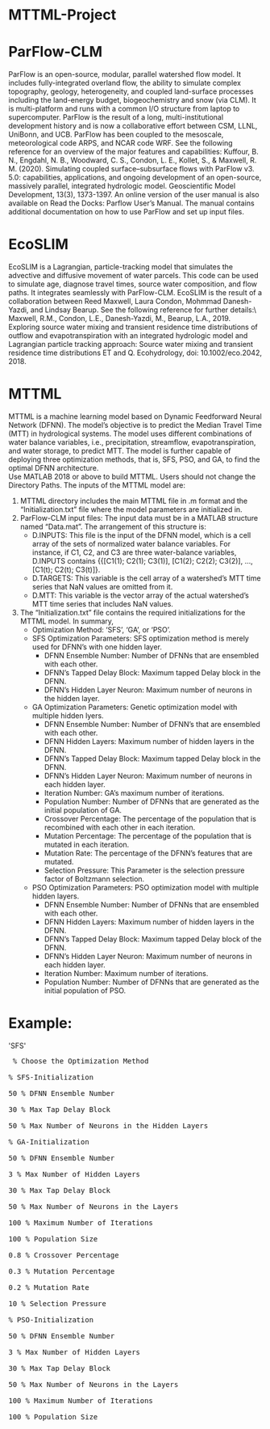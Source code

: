 # MTTML-Project
# ParFlow-CLM
ParFlow is an open-source, modular, parallel watershed flow model. It includes fully-integrated overland flow, the ability to simulate complex topography, geology, heterogeneity, and coupled land-surface processes including the land-energy budget, biogeochemistry and snow (via CLM). It is multi-platform and runs with a common I/O structure from laptop to supercomputer. ParFlow is the result of a long, multi-institutional development history and is now a collaborative effort between CSM, LLNL, UniBonn, and UCB. ParFlow has been coupled to the mesoscale, meteorological code ARPS, and NCAR code WRF. See the following reference for an overview of the major features and capabilities:
Kuffour, B. N., Engdahl, N. B., Woodward, C. S., Condon, L. E., Kollet, S., & Maxwell, R. M. (2020). Simulating coupled surface–subsurface flows with ParFlow v3. 5.0: capabilities, applications, and ongoing development of an open-source, massively parallel, integrated hydrologic model. Geoscientific Model Development, 13(3), 1373-1397.
An online version of the user manual is also available on Read the Docks: Parflow User’s Manual. The manual contains additional documentation on how to use ParFlow and set up input files. 
# EcoSLIM
EcoSLIM is a Lagrangian, particle-tracking model that simulates the advective and diffusive movement of water parcels. This code can be used to simulate age, diagnose travel times, source water composition, and flow paths. It integrates seamlessly with ParFlow-CLM. EcoSLIM is the result of a collaboration between Reed Maxwell, Laura Condon, Mohmmad Danesh-Yazdi, and Lindsay Bearup. See the following reference for further details:\ 
Maxwell, R.M., Condon, L.E., Danesh-Yazdi, M., Bearup, L.A., 2019. Exploring source water mixing and transient residence time distributions of outflow and evapotranspiration with an integrated hydrologic model and Lagrangian particle tracking approach: Source water mixing and transient residence time distributions ET and Q. Ecohydrology, doi: 10.1002/eco.2042, 2018.
# MTTML
MTTML is a machine learning model based on Dynamic Feedforward Neural Network (DFNN). The model’s objective is to predict the Median Travel Time (MTT) in hydrological systems. The model uses different combinations of water balance variables, i.e., precipitation, streamflow, evapotranspiration, and water storage, to predict MTT. The model is further capable of deploying three optimization methods, that is, SFS, PSO, and GA, to find the optimal DFNN architecture.\
Use MATLAB 2018 or above to build MTTML. Users should not change the Directory Paths. The inputs of the MTTML model are:
1.	MTTML directory includes the main MTTML file in .m format and the “Initialization.txt” file where the model parameters are initialized in.
2.	ParFlow-CLM input files: The input data must be in a MATLAB structure named “Data.mat”. The arrangement of this structure is:
    -	D.INPUTS: This file is the input of the DFNN model, which is a cell array of the sets of normalized water balance variables. For instance, if C1, C2, and C3 are three water-balance variables, D.INPUTS contains {{[C1(1); C2(1); C3(1)], [C1(2); C2(2); C3(2)], …, [C1(t); C2(t); C3(t)]}.
    -	D.TARGETS: This variable is the cell array of a watershed’s MTT time series that NaN values are omitted from it.
    -	D.MTT: This variable is the vector array of the actual watershed’s MTT time series that includes NaN values.
3.  The “Initialization.txt” file contains the required initializations for the MTTML model. In summary,
    -    Optimization Method: ‘SFS’, ‘GA’, or ‘PSO’.
    -	 SFS Optimization Parameters: SFS optimization method is merely used for DFNN’s with one hidden layer.
         -	DFNN Ensemble Number: Number of DFNNs that are ensembled with each other.
         -	DFNN’s Tapped Delay Block: Maximum tapped Delay block in the DFNN.
         -	DFNN’s Hidden Layer Neuron: Maximum number of neurons in the hidden layer.
    -	 GA Optimization Parameters: Genetic optimization model with multiple hidden lyers.
         -	DFNN Ensemble Number: Number of DFNN’s that are ensembled with each other.
         -	DFNN Hidden Layers: Maximum number of hidden layers in the DFNN.
         -	DFNN’s Tapped Delay Block: Maximum tapped Delay block in the DFNN.
         -	DFNN’s Hidden Layer Neuron: Maximum number of neurons in each hidden layer.
         -	Iteration Number: GA’s maximum number of iterations.
         -	Population Number: Number of DFNNs that are generated as the initial population of GA.
         -	Crossover Percentage: The percentage of the population that is recombined with each other in each iteration.
         -	Mutation Percentage: The percentage of the population that is mutated in each iteration.
         - 	Mutation Rate: The percentage of the DFNN’s features that are mutated.
         -	Selection Pressure: This Parameter is the selection pressure factor of Boltzmann selection.
    -	 PSO Optimization Parameters: PSO optimization model with multiple hidden layers.
         -	DFNN Ensemble Number: Number of DFNNs that are ensembled with each other.
         -	DFNN Hidden Layers: Maximum number of hidden layers in the DFNN.
         -	DFNN’s Tapped Delay Block: Maximum tapped Delay block of the DFNN.
         -	DFNN’s Hidden Layer Neuron: Maximum number of neurons in each hidden layer.
         -	Iteration Number: Maximum number of iterations.
         -	Population Number: Number of DFNNs that are generated as the initial population of PSO.
# Example:
'SFS' <pre>       % Choose the Optimization Method\
% SFS-Initialization\
50           % DFNN Ensemble Number\
30           % Max Tap Delay Block\
50           % Max Number of Neurons in the Hidden Layers\
% GA-Initialization\
50           % DFNN Ensemble Number\
3            % Max Number of Hidden Layers\
30           % Max Tap Delay Block\
50           % Max Number of Neurons in the Layers\
100          % Maximum Number of Iterations\
100          % Population Size\
0.8          % Crossover Percentage\
0.3          % Mutation Percentage\
0.2          % Mutation Rate\
10           % Selection Pressure\
% PSO-Initialization\
50           % DFNN Ensemble Number\
3            % Max Number of Hidden Layers\
30           % Max Tap Delay Block\
50           % Max Number of Neurons in the Layers\
100          % Maximum Number of Iterations\
100          % Population Size


